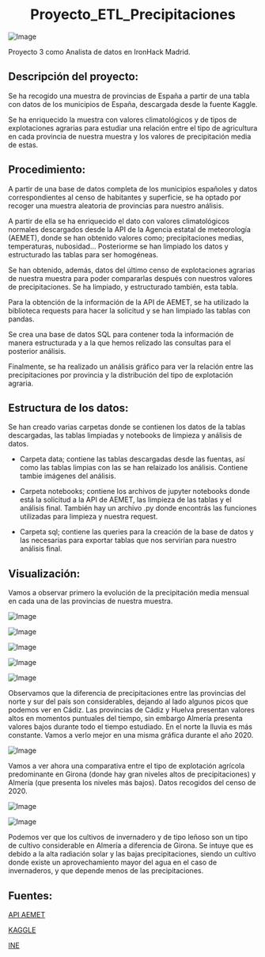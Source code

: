 <h1 align="center"> Proyecto_ETL_Precipitaciones </h1>

![Image](https://github.com/borjadola/Proyecto_ETC_Precipitaciones/blob/main/data/imagenes/img_portada.jpeg)

Proyecto 3 como Analista de datos en IronHack Madrid.

## Descripción del proyecto:

Se ha recogido una muestra de provincias de España a partir de una tabla con datos de los municipios de España, descargada desde la fuente Kaggle.

Se ha enriquecido la muestra con valores climatológicos y de tipos de explotaciones agrarias para estudiar una relación entre el tipo de agricultura en cada provincia de nuestra muestra y los valores de precipitación media de estas.

## Procedimiento:

A partir de una base de datos completa de los municipios españoles y datos correspondientes al censo de habitantes y superficie, se ha optado por recoger una muestra aleatoria de provincias para nuestro análisis.

A partir de ella se ha enriquecido el dato con valores climatológicos normales descargados desde la API de la Agencia estatal de meteorología (AEMET), donde se han obtenido valores como; precipitaciones medias, temperaturas, nubosidad... Posteriorme se han limpiado los datos y estructurado las tablas para ser homogéneas.

Se han obtenido, además, datos del último censo de explotaciones agrarias de nuestra muestra para poder compararlas después con nuestros valores de precipitaciones. Se ha limpiado, y estructurado también, esta tabla.

Para la obtención de la información de la API de AEMET, se ha utilizado la biblioteca requests para hacer la solicitud y se han limpiado las tablas con pandas.

Se crea una base de datos SQL para contener toda la información de manera estructurada y a la que hemos relizado las consultas para el posterior análisis.

Finalmente, se ha realizado un análisis gráfico para ver la relación entre las precipitaciones por provincia y la distribución del tipo de explotación agraria.

## Estructura de los datos:

Se han creado varias carpetas donde se contienen los datos de la tablas descargadas, las tablas limpiadas y notebooks de limpieza y análisis de datos.

- Carpeta data; contiene las tablas descargadas desde las fuentas, así como las tablas limpias con las se  han relaizado los análisis. Contiene tambie imágenes del análisis.

- Carpeta notebooks; contiene los archivos de jupyter notebooks donde está la solicitud a la API de AEMET, las limpieza de las tablas y el análisis final. También hay un archivo .py donde encontrás las funciones utilizadas para limpieza y nuestra request.

- Carpeta sql; contiene las queries para la creación de la base de datos y las necesarias para exportar tablas que nos servirían para nuestro análisis final.

## Visualización:

Vamos a observar primero la evolución de la precipitación media mensual en cada una de las provincias de nuestra muestra.


![Image](https://github.com/borjadola/Proyecto_ETC_Precipitaciones/blob/main/data/imagenes/prec_19-22_cadiz.png)

![Image](https://github.com/borjadola/Proyecto_ETC_Precipitaciones/blob/main/data/imagenes/prec_19-22_huelva.png)

![Image](https://github.com/borjadola/Proyecto_ETC_Precipitaciones/blob/main/data/imagenes/prec_19-22_girona.png)

![Image](https://github.com/borjadola/Proyecto_ETC_Precipitaciones/blob/main/data/imagenes/prec_19-22_almeria.png)

![Image](https://github.com/borjadola/Proyecto_ETC_Precipitaciones/blob/main/data/imagenes/prec_19-22_coruna.png)

Observamos que la diferencia de precipitaciones entre las provincias del norte y sur del país son considerables, dejando al lado algunos picos que podemos ver en Cádiz. Las provincias de Cádiz y Huelva presentan valores altos en momentos puntuales del tiempo, sin embargo Almería presenta valores bajos durante todo el tiempo estudiado. En el norte la lluvia es más constante. Vamos a verlo mejor en una misma gráfica durante el año 2020.

![Image](https://github.com/borjadola/Proyecto_ETC_Precipitaciones/blob/main/data/imagenes/prec_2020_muestra.png)

Vamos a ver ahora una comparativa entre el tipo de explotación agrícola predominante en Girona (donde hay gran niveles altos de precipitaciones) y Almería (que presenta los niveles más bajos). Datos recogidos del censo de 2020.

![Image](https://github.com/borjadola/Proyecto_ETC_Precipitaciones/blob/main/data/imagenes/tipos_cultivo_girona.png)

![Image](https://github.com/borjadola/Proyecto_ETC_Precipitaciones/blob/main/data/imagenes/tipos_cultivo_almeria.png)

Podemos ver que los cultivos de invernadero y de tipo leñoso son un tipo de cultivo considerable en  Almería a diferencia de Girona. Se intuye que es debido a la alta radiación solar y las bajas precipitaciones, siendo un cultivo donde existe un aprovechamiento mayor del agua en el caso de invernaderos, y que depende menos de las precipitaciones.

## Fuentes:

[API AEMET](https://opendata.aemet.es/centrodedescargas/inicio)

[KAGGLE](https://www.kaggle.com/datasets/fcojavt/municipios-spain)

[INE](https://www.ine.es/dyngs/INEbase/es/operacion.htm?c=Estadistica_C&cid=1254736176851&menu=ultiDatos&idp=1254735727106)

